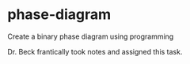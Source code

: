 # phase-diagram
Create a binary phase diagram using programming

Dr. Beck frantically took notes and assigned this task.

